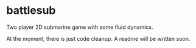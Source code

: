 # battlesub
Two player 2D submarine game with some fluid dynamics.

At the moment, there is just code cleanup. A readme will be written soon.
